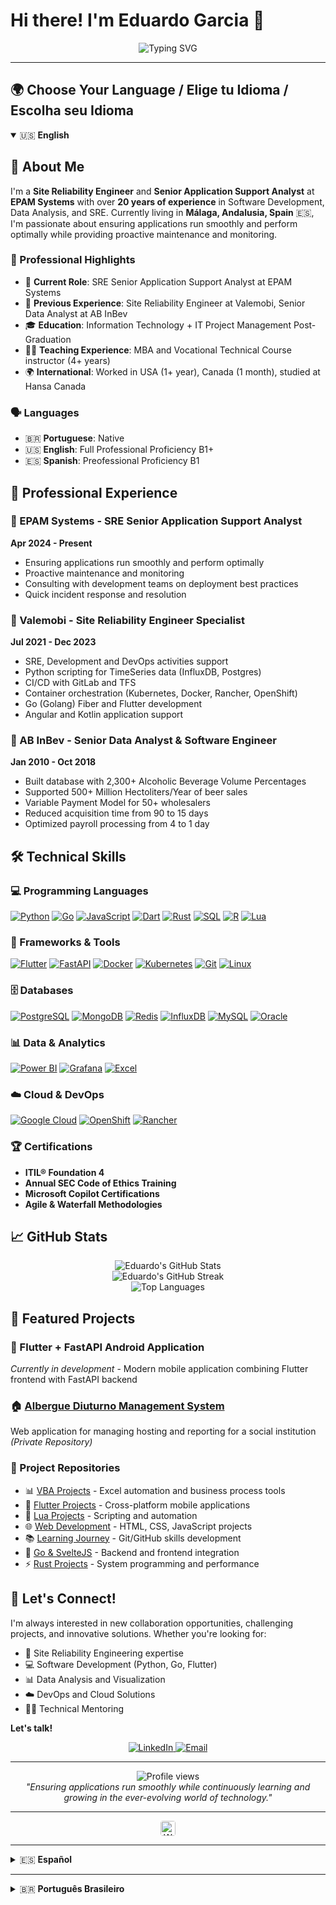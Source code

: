 # Hi there! I'm Eduardo Garcia 👋

<div align="center">
  <img src="https://readme-typing-svg.herokuapp.com/?lines=Site+Reliability+Engineer;Software+Developer;Data+Analyst;20%2B+Years+Experience&font=Fira%20Code&center=true&width=380&height=50&duration=4000&pause=1000" alt="Typing SVG" />
</div>

---

## 🌍 Choose Your Language / Elige tu Idioma / Escolha seu Idioma

<details open>
<summary>🇺🇸 <strong>English</strong></summary>

## 🚀 About Me

I'm a **Site Reliability Engineer** and **Senior Application Support Analyst** at **EPAM Systems** with over **20 years of experience** in Software Development, Data Analysis, and SRE. Currently living in **Málaga, Andalusia, Spain** 🇪🇸, I'm passionate about ensuring applications run smoothly and perform optimally while providing proactive maintenance and monitoring.

### 🌟 Professional Highlights
- 🔧 **Current Role**: SRE Senior Application Support Analyst at EPAM Systems
- 🏢 **Previous Experience**: Site Reliability Engineer at Valemobi, Senior Data Analyst at AB InBev
- 🎓 **Education**: Information Technology + IT Project Management Post-Graduation
- 👨‍🏫 **Teaching Experience**: MBA and Vocational Technical Course instructor (4+ years)
- 🌍 **International**: Worked in USA (1+ year), Canada (1 month), studied at Hansa Canada

### 🗣️ Languages
- 🇧🇷 **Portuguese**: Native
- 🇺🇸 **English**: Full Professional Proficiency B1+
- 🇪🇸 **Spanish**: Preofessional Proficiency B1

## 💼 Professional Experience

### 🏢 EPAM Systems - SRE Senior Application Support Analyst
**Apr 2024 - Present**
- Ensuring applications run smoothly and perform optimally
- Proactive maintenance and monitoring
- Consulting with development teams on deployment best practices
- Quick incident response and resolution

### 🏢 Valemobi - Site Reliability Engineer Specialist
**Jul 2021 - Dec 2023**
- SRE, Development and DevOps activities support
- Python scripting for TimeSeries data (InfluxDB, Postgres)
- CI/CD with GitLab and TFS
- Container orchestration (Kubernetes, Docker, Rancher, OpenShift)
- Go (Golang) Fiber and Flutter development
- Angular and Kotlin application support

### 🏢 AB InBev - Senior Data Analyst & Software Engineer
**Jan 2010 - Oct 2018**
- Built database with 2,300+ Alcoholic Beverage Volume Percentages
- Supported 500+ Million Hectoliters/Year of beer sales
- Variable Payment Model for 50+ wholesalers
- Reduced acquisition time from 90 to 15 days
- Optimized payroll processing from 4 to 1 day

## 🛠️ Technical Skills

### 💻 Programming Languages
<a href="https://www.python.org/" target="_blank"><img src="https://img.shields.io/badge/Python-3776AB?style=for-the-badge&logo=python&logoColor=white" alt="Python"/></a>
<a href="https://golang.org/" target="_blank"><img src="https://img.shields.io/badge/Go-00ADD8?style=for-the-badge&logo=go&logoColor=white" alt="Go"/></a>
<a href="https://developer.mozilla.org/en-US/docs/Web/JavaScript" target="_blank"><img src="https://img.shields.io/badge/JavaScript-F7DF1E?style=for-the-badge&logo=javascript&logoColor=black" alt="JavaScript"/></a>
<a href="https://dart.dev/" target="_blank"><img src="https://img.shields.io/badge/Dart-0175C2?style=for-the-badge&logo=dart&logoColor=white" alt="Dart"/></a>
<a href="https://www.rust-lang.org/" target="_blank"><img src="https://img.shields.io/badge/Rust-000000?style=for-the-badge&logo=rust&logoColor=white" alt="Rust"/></a>
<a href="https://www.w3schools.com/sql/" target="_blank"><img src="https://img.shields.io/badge/SQL-4479A1?style=for-the-badge&logo=mysql&logoColor=white" alt="SQL"/></a>
<a href="https://www.r-project.org/" target="_blank"><img src="https://img.shields.io/badge/R-276DC3?style=for-the-badge&logo=r&logoColor=white" alt="R"/></a>
<a href="https://www.lua.org/" target="_blank"><img src="https://img.shields.io/badge/Lua-2C2D72?style=for-the-badge&logo=lua&logoColor=white" alt="Lua"/></a>

### 🚀 Frameworks & Tools
<a href="https://flutter.dev/" target="_blank"><img src="https://img.shields.io/badge/Flutter-02569B?style=for-the-badge&logo=flutter&logoColor=white" alt="Flutter"/></a>
<a href="https://fastapi.tiangolo.com/" target="_blank"><img src="https://img.shields.io/badge/FastAPI-009688?style=for-the-badge&logo=fastapi&logoColor=white" alt="FastAPI"/></a>
<a href="https://www.docker.com/" target="_blank"><img src="https://img.shields.io/badge/Docker-2496ED?style=for-the-badge&logo=docker&logoColor=white" alt="Docker"/></a>
<a href="https://kubernetes.io/" target="_blank"><img src="https://img.shields.io/badge/Kubernetes-326CE5?style=for-the-badge&logo=kubernetes&logoColor=white" alt="Kubernetes"/></a>
<a href="https://git-scm.com/" target="_blank"><img src="https://img.shields.io/badge/Git-F05032?style=for-the-badge&logo=git&logoColor=white" alt="Git"/></a>
<a href="https://www.linux.org/" target="_blank"><img src="https://img.shields.io/badge/Linux-FCC624?style=for-the-badge&logo=linux&logoColor=black" alt="Linux"/></a>

### 🗄️ Databases
<a href="https://www.postgresql.org/" target="_blank"><img src="https://img.shields.io/badge/PostgreSQL-316192?style=for-the-badge&logo=postgresql&logoColor=white" alt="PostgreSQL"/></a>
<a href="https://www.mongodb.com/" target="_blank"><img src="https://img.shields.io/badge/MongoDB-4EA94B?style=for-the-badge&logo=mongodb&logoColor=white" alt="MongoDB"/></a>
<a href="https://redis.io/" target="_blank"><img src="https://img.shields.io/badge/Redis-DC382D?style=for-the-badge&logo=redis&logoColor=white" alt="Redis"/></a>
<a href="https://www.influxdata.com/" target="_blank"><img src="https://img.shields.io/badge/InfluxDB-22ADF6?style=for-the-badge&logo=influxdb&logoColor=white" alt="InfluxDB"/></a>
<a href="https://www.mysql.com/" target="_blank"><img src="https://img.shields.io/badge/MySQL-4479A1?style=for-the-badge&logo=mysql&logoColor=white" alt="MySQL"/></a>
<a href="https://www.oracle.com/database/" target="_blank"><img src="https://img.shields.io/badge/Oracle-F80000?style=for-the-badge&logo=oracle&logoColor=white" alt="Oracle"/></a>

### 📊 Data & Analytics
<a href="https://powerbi.microsoft.com/" target="_blank"><img src="https://img.shields.io/badge/Power_BI-F2C811?style=for-the-badge&logo=powerbi&logoColor=black" alt="Power BI"/></a>
<a href="https://grafana.com/" target="_blank"><img src="https://img.shields.io/badge/Grafana-F46800?style=for-the-badge&logo=grafana&logoColor=white" alt="Grafana"/></a>
<a href="https://www.microsoft.com/en-us/microsoft-365/excel" target="_blank"><img src="https://img.shields.io/badge/Microsoft_Excel-217346?style=for-the-badge&logo=microsoft-excel&logoColor=white" alt="Excel"/></a>

### ☁️ Cloud & DevOps
<a href="https://cloud.google.com/" target="_blank"><img src="https://img.shields.io/badge/Google_Cloud-4285F4?style=for-the-badge&logo=google-cloud&logoColor=white" alt="Google Cloud"/></a>
<a href="https://www.redhat.com/en/technologies/cloud-computing/openshift" target="_blank"><img src="https://img.shields.io/badge/Red_Hat_OpenShift-EE0000?style=for-the-badge&logo=red-hat-open-shift&logoColor=white" alt="OpenShift"/></a>
<a href="https://rancher.com/" target="_blank"><img src="https://img.shields.io/badge/Rancher-0075A8?style=for-the-badge&logo=rancher&logoColor=white" alt="Rancher"/></a>

### 🏆 Certifications
- **ITIL® Foundation 4**
- **Annual SEC Code of Ethics Training**
- **Microsoft Copilot Certifications**
- **Agile & Waterfall Methodologies**

## 📈 GitHub Stats

<div align="center">
  <img src="https://github-readme-stats.vercel.app/api?username=edupgarcia&show_icons=true&theme=radical" alt="Eduardo's GitHub Stats" />
</div>

<div align="center">
  <img src="https://github-readme-streak-stats.herokuapp.com/?user=edupgarcia&theme=radical" alt="Eduardo's GitHub Streak" />
</div>

<div align="center">
  <img src="https://github-readme-stats.vercel.app/api/top-langs/?username=edupgarcia&layout=compact&theme=radical" alt="Top Languages" />
</div>

## 🚀 Featured Projects

### 📱 Flutter + FastAPI Android Application
*Currently in development* - Modern mobile application combining Flutter frontend with FastAPI backend

### 🏠 <a href="https://maps.app.goo.gl/syEnxkfRUXjoDNK38" target="_blank">Albergue Diuturno Management System</a>
Web application for managing hosting and reporting for a social institution *(Private Repository)*

### 💼 Project Repositories
- 📊 <a href="https://github.com/edupgarcia/vba-projects" target="_blank">VBA Projects</a> - Excel automation and business process tools
- 📱 <a href="https://github.com/edupgarcia/flutter-projects" target="_blank">Flutter Projects</a> - Cross-platform mobile applications
- 🌙 <a href="https://github.com/edupgarcia/lua-projects" target="_blank">Lua Projects</a> - Scripting and automation
- 🌐 <a href="https://github.com/edupgarcia/rocketseat" target="_blank">Web Development</a> - HTML, CSS, JavaScript projects
- 📚 <a href="https://github.com/edupgarcia/stack-skills" target="_blank">Learning Journey</a> - Git/GitHub skills development
- 🚀 <a href="https://github.com/edupgarcia/svelte-3" target="_blank">Go & SvelteJS</a> - Backend and frontend integration
- ⚡ <a href="https://github.com/edupgarcia/rust-projects" target="_blank">Rust Projects</a> - System programming and performance

## 🤝 Let's Connect!

I'm always interested in new collaboration opportunities, challenging projects, and innovative solutions. Whether you're looking for:
- 🔧 Site Reliability Engineering expertise
- 💻 Software Development (Python, Go, Flutter)
- 📊 Data Analysis and Visualization
- ☁️ DevOps and Cloud Solutions
- 👨‍🏫 Technical Mentoring

**Let's talk!**

<div align="center">

<a href="https://linkedin.com/in/eduardopereiragarcia" target="_blank">
  <img src="https://img.shields.io/badge/LinkedIn-0077B5?style=for-the-badge&logo=linkedin&logoColor=white" alt="LinkedIn" />
</a>
<a href="mailto:edupgarcia.ti@gmail.com">
  <img src="https://img.shields.io/badge/Email-D14836?style=for-the-badge&logo=gmail&logoColor=white" alt="Email" />
</a>

</div>

---

<div align="center">
  <img src="https://komarev.com/ghpvc/?username=edupgarcia&color=blueviolet&style=flat-square&label=Profile+Views" alt="Profile views" />
</div>

<div align="center">
  <i>"Ensuring applications run smoothly while continuously learning and growing in the ever-evolving world of technology."</i>
</div>

---

<div align="center">
  <a href="https://www.warp.dev/" target="_blank">
    <img src="https://www.warp.dev/favicon.ico" alt="Warp" width="24" height="24" style="border-radius: 4px;" />
  </a>
</div>

</details>

---

<details>
<summary>🇪🇸 <strong>Español</strong></summary>

## 🚀 Sobre Mí

Soy **Ingeniero de Confiabilidad de Sitios** y **Analista Senior de Soporte de Aplicaciones** en **EPAM Systems** con más de **20 años de experiencia** en Desarrollo de Software, Análisis de Datos y SRE. Actualmente vivo en **Málaga, Andalucía, España** 🇪🇸, y me apasiona garantizar que las aplicaciones funcionen sin problemas y rindan de manera óptima mientras proporciono mantenimiento y monitoreo proactivo.

### 🌟 Aspectos Profesionales Destacados
- 🔧 **Cargo Actual**: Analista Senior SRE de Soporte de Aplicaciones en EPAM Systems
- 🏢 **Experiencia Previa**: Ingeniero de Confiabilidad de Sitios en Valemobi, Analista Senior de Datos en AB InBev
- 🎓 **Educación**: Tecnología de la Información + Posgrado en Gestión de Proyectos TI
- 👨‍🏫 **Experiencia Docente**: Instructor de MBA y cursos técnicos vocacionales (4+ años)
- 🌍 **Internacional**: Trabajé en EE.UU. (1+ año), Canadá (1 mes), estudié en Hansa Canada

### 🗣️ Idiomas
- 🇧🇷 **Portugués**: Nativo
- 🇺🇸 **Inglés**: Competencia Profesional Completa B1+
- 🇪🇸 **Español**: Competencia Profesional B1

## 💼 Experiencia Profesional

### 🏢 EPAM Systems - Analista Senior SRE de Soporte de Aplicaciones
**Abr 2024 - Presente**
- Garantizar que las aplicaciones funcionen sin problemas y rindan de manera óptima
- Mantenimiento proactivo y monitoreo
- Asesoramiento a equipos de desarrollo sobre mejores prácticas de implementación
- Respuesta rápida a incidentes y resolución

### 🏢 Valemobi - Especialista en Ingeniería de Confiabilidad de Sitios
**Jul 2021 - Dic 2023**
- Soporte de actividades SRE, Desarrollo y DevOps
- Scripting en Python para datos de TimeSeries (InfluxDB, Postgres)
- CI/CD con GitLab y TFS
- Orquestación de contenedores (Kubernetes, Docker, Rancher, OpenShift)
- Desarrollo con Go (Golang) Fiber y Flutter
- Soporte de aplicaciones Angular y Kotlin

### 🏢 AB InBev - Analista Senior de Datos e Ingeniero de Software
**Ene 2010 - Oct 2018**
- Construcción de base de datos con 2,300+ Porcentajes de Volumen de Bebidas Alcohólicas
- Soporte de 500+ Millones de Hectolitros/Año de ventas de cerveza
- Modelo de Pago Variable para 50+ mayoristas
- Reducción del tiempo de adquisición de 90 a 15 días
- Optimización del procesamiento de nómina de 4 a 1 día

## 🛠️ Habilidades Técnicas

### 💻 Lenguajes de Programación
<a href="https://www.python.org/" target="_blank"><img src="https://img.shields.io/badge/Python-3776AB?style=for-the-badge&logo=python&logoColor=white" alt="Python"/></a>
<a href="https://golang.org/" target="_blank"><img src="https://img.shields.io/badge/Go-00ADD8?style=for-the-badge&logo=go&logoColor=white" alt="Go"/></a>
<a href="https://developer.mozilla.org/en-US/docs/Web/JavaScript" target="_blank"><img src="https://img.shields.io/badge/JavaScript-F7DF1E?style=for-the-badge&logo=javascript&logoColor=black" alt="JavaScript"/></a>
<a href="https://dart.dev/" target="_blank"><img src="https://img.shields.io/badge/Dart-0175C2?style=for-the-badge&logo=dart&logoColor=white" alt="Dart"/></a>
<a href="https://www.rust-lang.org/" target="_blank"><img src="https://img.shields.io/badge/Rust-000000?style=for-the-badge&logo=rust&logoColor=white" alt="Rust"/></a>
<a href="https://www.w3schools.com/sql/" target="_blank"><img src="https://img.shields.io/badge/SQL-4479A1?style=for-the-badge&logo=mysql&logoColor=white" alt="SQL"/></a>
<a href="https://www.r-project.org/" target="_blank"><img src="https://img.shields.io/badge/R-276DC3?style=for-the-badge&logo=r&logoColor=white" alt="R"/></a>
<a href="https://www.lua.org/" target="_blank"><img src="https://img.shields.io/badge/Lua-2C2D72?style=for-the-badge&logo=lua&logoColor=white" alt="Lua"/></a>

### 🚀 Frameworks y Herramientas
<a href="https://flutter.dev/" target="_blank"><img src="https://img.shields.io/badge/Flutter-02569B?style=for-the-badge&logo=flutter&logoColor=white" alt="Flutter"/></a>
<a href="https://fastapi.tiangolo.com/" target="_blank"><img src="https://img.shields.io/badge/FastAPI-009688?style=for-the-badge&logo=fastapi&logoColor=white" alt="FastAPI"/></a>
<a href="https://www.docker.com/" target="_blank"><img src="https://img.shields.io/badge/Docker-2496ED?style=for-the-badge&logo=docker&logoColor=white" alt="Docker"/></a>
<a href="https://kubernetes.io/" target="_blank"><img src="https://img.shields.io/badge/Kubernetes-326CE5?style=for-the-badge&logo=kubernetes&logoColor=white" alt="Kubernetes"/></a>
<a href="https://git-scm.com/" target="_blank"><img src="https://img.shields.io/badge/Git-F05032?style=for-the-badge&logo=git&logoColor=white" alt="Git"/></a>
<a href="https://www.linux.org/" target="_blank"><img src="https://img.shields.io/badge/Linux-FCC624?style=for-the-badge&logo=linux&logoColor=black" alt="Linux"/></a>

### 🗄️ Bases de Datos
<a href="https://www.postgresql.org/" target="_blank"><img src="https://img.shields.io/badge/PostgreSQL-316192?style=for-the-badge&logo=postgresql&logoColor=white" alt="PostgreSQL"/></a>
<a href="https://www.mongodb.com/" target="_blank"><img src="https://img.shields.io/badge/MongoDB-4EA94B?style=for-the-badge&logo=mongodb&logoColor=white" alt="MongoDB"/></a>
<a href="https://redis.io/" target="_blank"><img src="https://img.shields.io/badge/Redis-DC382D?style=for-the-badge&logo=redis&logoColor=white" alt="Redis"/></a>
<a href="https://www.influxdata.com/" target="_blank"><img src="https://img.shields.io/badge/InfluxDB-22ADF6?style=for-the-badge&logo=influxdb&logoColor=white" alt="InfluxDB"/></a>
<a href="https://www.mysql.com/" target="_blank"><img src="https://img.shields.io/badge/MySQL-4479A1?style=for-the-badge&logo=mysql&logoColor=white" alt="MySQL"/></a>
<a href="https://www.oracle.com/database/" target="_blank"><img src="https://img.shields.io/badge/Oracle-F80000?style=for-the-badge&logo=oracle&logoColor=white" alt="Oracle"/></a>

### 📊 Datos y Análisis
<a href="https://powerbi.microsoft.com/" target="_blank"><img src="https://img.shields.io/badge/Power_BI-F2C811?style=for-the-badge&logo=powerbi&logoColor=black" alt="Power BI"/></a>
<a href="https://grafana.com/" target="_blank"><img src="https://img.shields.io/badge/Grafana-F46800?style=for-the-badge&logo=grafana&logoColor=white" alt="Grafana"/></a>
<a href="https://www.microsoft.com/en-us/microsoft-365/excel" target="_blank"><img src="https://img.shields.io/badge/Microsoft_Excel-217346?style=for-the-badge&logo=microsoft-excel&logoColor=white" alt="Excel"/></a>

### ☁️ Nube y DevOps
<a href="https://cloud.google.com/" target="_blank"><img src="https://img.shields.io/badge/Google_Cloud-4285F4?style=for-the-badge&logo=google-cloud&logoColor=white" alt="Google Cloud"/></a>
<a href="https://www.redhat.com/en/technologies/cloud-computing/openshift" target="_blank"><img src="https://img.shields.io/badge/Red_Hat_OpenShift-EE0000?style=for-the-badge&logo=red-hat-open-shift&logoColor=white" alt="OpenShift"/></a>
<a href="https://rancher.com/" target="_blank"><img src="https://img.shields.io/badge/Rancher-0075A8?style=for-the-badge&logo=rancher&logoColor=white" alt="Rancher"/></a>

### 🏆 Certificaciones
- **ITIL® Foundation 4**
- **Entrenamiento Anual de Código de Ética SEC**
- **Certificaciones de Microsoft Copilot**
- **Metodologías Ágiles y en Cascada**

## 📈 Estadísticas de GitHub

<div align="center">
  <img src="https://github-readme-stats.vercel.app/api?username=edupgarcia&show_icons=true&theme=radical" alt="Estadísticas de GitHub de Eduardo" />
</div>

<div align="center">
  <img src="https://github-readme-streak-stats.herokuapp.com/?user=edupgarcia&theme=radical" alt="Racha de GitHub de Eduardo" />
</div>

<div align="center">
  <img src="https://github-readme-stats.vercel.app/api/top-langs/?username=edupgarcia&layout=compact&theme=radical" alt="Lenguajes Más Usados" />
</div>

## 🚀 Proyectos Destacados

### 📱 Aplicación Android Flutter + FastAPI
*Actualmente en desarrollo* - Aplicación móvil moderna que combina frontend Flutter con backend FastAPI

### 🏠 <a href="https://maps.app.goo.gl/syEnxkfRUXjoDNK38" target="_blank">Sistema de Gestión de Albergue Diurno</a>
Aplicación web para gestionar hospedaje e informes para una institución social *(Repositorio Privado)*

### 💼 Repositorios de Proyectos
- 📊 <a href="https://github.com/edupgarcia/vba-projects" target="_blank">Proyectos VBA</a> - Herramientas de automatización de Excel y procesos de negocio
- 📱 <a href="https://github.com/edupgarcia/flutter-projects" target="_blank">Proyectos Flutter</a> - Aplicaciones móviles multiplataforma
- 🌙 <a href="https://github.com/edupgarcia/lua-projects" target="_blank">Proyectos Lua</a> - Scripting y automatización
- 🌐 <a href="https://github.com/edupgarcia/rocketseat" target="_blank">Desarrollo Web</a> - Proyectos HTML, CSS, JavaScript
- 📚 <a href="https://github.com/edupgarcia/stack-skills" target="_blank">Jornada de Aprendizaje</a> - Desarrollo de habilidades Git/GitHub
- 🚀 <a href="https://github.com/edupgarcia/svelte-3" target="_blank">Go & SvelteJS</a> - Integración backend y frontend
- ⚡ <a href="https://github.com/edupgarcia/rust-projects" target="_blank">Proyectos Rust</a> - Programación de sistemas y rendimiento

## 🤝 ¡Conectemos!

Siempre estoy interesado en nuevas oportunidades de colaboración, proyectos desafiantes y soluciones innovadoras. Ya sea que busques:
- 🔧 Experiencia en Ingeniería de Confiabilidad de Sitios
- 💻 Desarrollo de Software (Python, Go, Flutter)
- 📊 Análisis y Visualización de Datos
- ☁️ Soluciones DevOps y Nube
- 👨‍🏫 Mentoría Técnica

**¡Hablemos!**

<div align="center">

<a href="https://linkedin.com/in/eduardopereiragarcia" target="_blank">
  <img src="https://img.shields.io/badge/LinkedIn-0077B5?style=for-the-badge&logo=linkedin&logoColor=white" alt="LinkedIn" />
</a>
<a href="mailto:edupgarcia.ti@gmail.com">
  <img src="https://img.shields.io/badge/Email-D14836?style=for-the-badge&logo=gmail&logoColor=white" alt="Email" />
</a>

</div>

---

<div align="center">
  <img src="https://komarev.com/ghpvc/?username=edupgarcia&color=blueviolet&style=flat-square&label=Vistas+del+Perfil" alt="Vistas del perfil" />
</div>

<div align="center">
  <i>"Garantizando que las aplicaciones funcionen sin problemas mientras aprendo y crezco continuamente en el mundo tecnológico en constante evolución."</i>
</div>

---

<div align="center">
  <a href="https://www.warp.dev/" target="_blank">
    <img src="https://www.warp.dev/favicon.ico" alt="Warp" width="24" height="24" style="border-radius: 4px;" />
  </a>
</div>

</details>

---

<details>
<summary>🇧🇷 <strong>Português Brasileiro</strong></summary>

## 🚀 Sobre Mim

Sou **Engenheiro de Confiabilidade de Sites** e **Analista Sênior de Suporte de Aplicações** na **EPAM Systems** com mais de **20 anos de experiência** em Desenvolvimento de Software, Análise de Dados e SRE. Atualmente morando em **Málaga, Andaluzia, Espanha** 🇪🇸, sou apaixonado por garantir que aplicações funcionem perfeitamente e tenham desempenho ótimo, fornecendo manutenção proativa e monitoramento.

### 🌟 Destaques Profissionais
- 🔧 **Cargo Atual**: Analista Sênior SRE de Suporte de Aplicações na EPAM Systems
- 🏢 **Experiência Anterior**: Engenheiro de Confiabilidade de Sites na Valemobi, Analista Sênior de Dados na AB InBev
- 🎓 **Educação**: Tecnologia da Informação + Pós-graduação em Gestão de Projetos de TI
- 👨‍🏫 **Experiência no Ensino**: Instrutor de MBA e cursos técnicos profissionalizantes (4+ anos)
- 🌍 **Internacional**: Trabalhei nos EUA (1+ ano), Canadá (1 mês), estudei na Hansa Canada

### 🗣️ Idiomas
- 🇧🇷 **Português**: Nativo
- 🇺🇸 **Inglês**: Proficiência Profissional Completa B1+
- 🇪🇸 **Espanhol**: Proficiência Profissional B1

## 💼 Experiência Profissional

### 🏢 EPAM Systems - Analista Sênior SRE de Suporte de Aplicações
**Abr 2024 - Presente**
- Garantir que aplicações funcionem perfeitamente e tenham desempenho ótimo
- Manutenção proativa e monitoramento
- Consultoria com equipes de desenvolvimento sobre melhores práticas de implantação
- Resposta rápida a incidentes e resolução

### 🏢 Valemobi - Especialista em Engenharia de Confiabilidade de Sites
**Jul 2021 - Dez 2023**
- Suporte a atividades SRE, Desenvolvimento e DevOps
- Scripting em Python para dados TimeSeries (InfluxDB, Postgres)
- CI/CD com GitLab e TFS
- Orquestração de contêineres (Kubernetes, Docker, Rancher, OpenShift)
- Desenvolvimento com Go (Golang) Fiber e Flutter
- Suporte a aplicações Angular e Kotlin

### 🏢 AB InBev - Analista Sênior de Dados e Engenheiro de Software
**Jan 2010 - Out 2018**
- Construção de banco de dados com 2.300+ Percentuais de Volume de Bebidas Alcoólicas
- Suporte a 500+ Milhões de Hectolitros/Ano de vendas de cerveja
- Modelo de Pagamento Variável para 50+ distribuidores
- Redução do tempo de aquisição de 90 para 15 dias
- Otimização do processamento de folha de pagamento de 4 para 1 dia

## 🛠️ Habilidades Técnicas

### 💻 Linguagens de Programação
<a href="https://www.python.org/" target="_blank"><img src="https://img.shields.io/badge/Python-3776AB?style=for-the-badge&logo=python&logoColor=white" alt="Python"/></a>
<a href="https://golang.org/" target="_blank"><img src="https://img.shields.io/badge/Go-00ADD8?style=for-the-badge&logo=go&logoColor=white" alt="Go"/></a>
<a href="https://developer.mozilla.org/en-US/docs/Web/JavaScript" target="_blank"><img src="https://img.shields.io/badge/JavaScript-F7DF1E?style=for-the-badge&logo=javascript&logoColor=black" alt="JavaScript"/></a>
<a href="https://dart.dev/" target="_blank"><img src="https://img.shields.io/badge/Dart-0175C2?style=for-the-badge&logo=dart&logoColor=white" alt="Dart"/></a>
<a href="https://www.rust-lang.org/" target="_blank"><img src="https://img.shields.io/badge/Rust-000000?style=for-the-badge&logo=rust&logoColor=white" alt="Rust"/></a>
<a href="https://www.w3schools.com/sql/" target="_blank"><img src="https://img.shields.io/badge/SQL-4479A1?style=for-the-badge&logo=mysql&logoColor=white" alt="SQL"/></a>
<a href="https://www.r-project.org/" target="_blank"><img src="https://img.shields.io/badge/R-276DC3?style=for-the-badge&logo=r&logoColor=white" alt="R"/></a>
<a href="https://www.lua.org/" target="_blank"><img src="https://img.shields.io/badge/Lua-2C2D72?style=for-the-badge&logo=lua&logoColor=white" alt="Lua"/></a>

### 🚀 Frameworks e Ferramentas
<a href="https://flutter.dev/" target="_blank"><img src="https://img.shields.io/badge/Flutter-02569B?style=for-the-badge&logo=flutter&logoColor=white" alt="Flutter"/></a>
<a href="https://fastapi.tiangolo.com/" target="_blank"><img src="https://img.shields.io/badge/FastAPI-009688?style=for-the-badge&logo=fastapi&logoColor=white" alt="FastAPI"/></a>
<a href="https://www.docker.com/" target="_blank"><img src="https://img.shields.io/badge/Docker-2496ED?style=for-the-badge&logo=docker&logoColor=white" alt="Docker"/></a>
<a href="https://kubernetes.io/" target="_blank"><img src="https://img.shields.io/badge/Kubernetes-326CE5?style=for-the-badge&logo=kubernetes&logoColor=white" alt="Kubernetes"/></a>
<a href="https://git-scm.com/" target="_blank"><img src="https://img.shields.io/badge/Git-F05032?style=for-the-badge&logo=git&logoColor=white" alt="Git"/></a>
<a href="https://www.linux.org/" target="_blank"><img src="https://img.shields.io/badge/Linux-FCC624?style=for-the-badge&logo=linux&logoColor=black" alt="Linux"/></a>

### 🗄️ Bancos de Dados
<a href="https://www.postgresql.org/" target="_blank"><img src="https://img.shields.io/badge/PostgreSQL-316192?style=for-the-badge&logo=postgresql&logoColor=white" alt="PostgreSQL"/></a>
<a href="https://www.mongodb.com/" target="_blank"><img src="https://img.shields.io/badge/MongoDB-4EA94B?style=for-the-badge&logo=mongodb&logoColor=white" alt="MongoDB"/></a>
<a href="https://redis.io/" target="_blank"><img src="https://img.shields.io/badge/Redis-DC382D?style=for-the-badge&logo=redis&logoColor=white" alt="Redis"/></a>
<a href="https://www.influxdata.com/" target="_blank"><img src="https://img.shields.io/badge/InfluxDB-22ADF6?style=for-the-badge&logo=influxdb&logoColor=white" alt="InfluxDB"/></a>
<a href="https://www.mysql.com/" target="_blank"><img src="https://img.shields.io/badge/MySQL-4479A1?style=for-the-badge&logo=mysql&logoColor=white" alt="MySQL"/></a>
<a href="https://www.oracle.com/database/" target="_blank"><img src="https://img.shields.io/badge/Oracle-F80000?style=for-the-badge&logo=oracle&logoColor=white" alt="Oracle"/></a>

### 📊 Dados e Análises
<a href="https://powerbi.microsoft.com/" target="_blank"><img src="https://img.shields.io/badge/Power_BI-F2C811?style=for-the-badge&logo=powerbi&logoColor=black" alt="Power BI"/></a>
<a href="https://grafana.com/" target="_blank"><img src="https://img.shields.io/badge/Grafana-F46800?style=for-the-badge&logo=grafana&logoColor=white" alt="Grafana"/></a>
<a href="https://www.microsoft.com/en-us/microsoft-365/excel" target="_blank"><img src="https://img.shields.io/badge/Microsoft_Excel-217346?style=for-the-badge&logo=microsoft-excel&logoColor=white" alt="Excel"/></a>

### ☁️ Nuvem e DevOps
<a href="https://cloud.google.com/" target="_blank"><img src="https://img.shields.io/badge/Google_Cloud-4285F4?style=for-the-badge&logo=google-cloud&logoColor=white" alt="Google Cloud"/></a>
<a href="https://www.redhat.com/en/technologies/cloud-computing/openshift" target="_blank"><img src="https://img.shields.io/badge/Red_Hat_OpenShift-EE0000?style=for-the-badge&logo=red-hat-open-shift&logoColor=white" alt="OpenShift"/></a>
<a href="https://rancher.com/" target="_blank"><img src="https://img.shields.io/badge/Rancher-0075A8?style=for-the-badge&logo=rancher&logoColor=white" alt="Rancher"/></a>

### 🏆 Certificações
- **ITIL® Foundation 4**
- **Treinamento Anual de Código de Ética SEC**
- **Certificações Microsoft Copilot**
- **Metodologias Ágeis e Cascata**

## 📈 Estatísticas do GitHub

<div align="center">
  <img src="https://github-readme-stats.vercel.app/api?username=edupgarcia&show_icons=true&theme=radical" alt="Estatísticas do GitHub do Eduardo" />
</div>

<div align="center">
  <img src="https://github-readme-streak-stats.herokuapp.com/?user=edupgarcia&theme=radical" alt="Sequência do GitHub do Eduardo" />
</div>

<div align="center">
  <img src="https://github-readme-stats.vercel.app/api/top-langs/?username=edupgarcia&layout=compact&theme=radical" alt="Linguagens Mais Usadas" />
</div>

## 🚀 Projetos em Destaque

### 📱 Aplicação Android Flutter + FastAPI
*Atualmente em desenvolvimento* - Aplicação móvel moderna combinando frontend Flutter com backend FastAPI

### 🏠 <a href="https://maps.app.goo.gl/syEnxkfRUXjoDNK38" target="_blank">Sistema de Gestão do Albergue Diurno</a>
Aplicação web para gerenciar hospedagem e relatórios para uma instituição social *(Repositório Privado)*

### 💼 Repositórios de Projetos
- 📊 <a href="https://github.com/edupgarcia/vba-projects" target="_blank">Projetos VBA</a> - Ferramentas de automação do Excel e processos de negócios
- 📱 <a href="https://github.com/edupgarcia/flutter-projects" target="_blank">Projetos Flutter</a> - Aplicações móveis multiplataforma
- 🌙 <a href="https://github.com/edupgarcia/lua-projects" target="_blank">Projetos Lua</a> - Scripting e automação
- 🌐 <a href="https://github.com/edupgarcia/rocketseat" target="_blank">Desenvolvimento Web</a> - Projetos HTML, CSS, JavaScript
- 📚 <a href="https://github.com/edupgarcia/stack-skills" target="_blank">Jornada de Aprendizado</a> - Desenvolvimento de habilidades Git/GitHub
- 🚀 <a href="https://github.com/edupgarcia/svelte-3" target="_blank">Go & SvelteJS</a> - Integração backend e frontend
- ⚡ <a href="https://github.com/edupgarcia/rust-projects" target="_blank">Projetos Rust</a> - Programação de sistemas e performance

## 🤝 Vamos nos Conectar!

Sempre estou interessado em novas oportunidades de colaboração, projetos desafiadores e soluções inovadoras. Seja você procurando por:
- 🔧 Expertise em Engenharia de Confiabilidade de Sites
- 💻 Desenvolvimento de Software (Python, Go, Flutter)
- 📊 Análise e Visualização de Dados
- ☁️ Soluções DevOps e Nuvem
- 👨‍🏫 Mentoria Técnica

**Vamos conversar!**

<div align="center">

<a href="https://linkedin.com/in/eduardopereiragarcia" target="_blank">
  <img src="https://img.shields.io/badge/LinkedIn-0077B5?style=for-the-badge&logo=linkedin&logoColor=white" alt="LinkedIn" />
</a>
<a href="mailto:edupgarcia.ti@gmail.com">
  <img src="https://img.shields.io/badge/Email-D14836?style=for-the-badge&logo=gmail&logoColor=white" alt="Email" />
</a>

</div>

---

<div align="center">
  <img src="https://komarev.com/ghpvc/?username=edupgarcia&color=blueviolet&style=flat-square&label=Visualiza%C3%A7%C3%B5es+do+Perfil" alt="Visualizações do perfil" />
</div>

<div align="center">
  <i>"Garantindo que aplicações funcionem perfeitamente enquanto aprendo e cresço continuamente no mundo da tecnologia em constante evolução."</i>
</div>

---

<div align="center">
  <a href="https://www.warp.dev/" target="_blank">
    <img src="https://www.warp.dev/favicon.ico" alt="Warp" width="24" height="24" style="border-radius: 4px;" />
  </a>
</div>

</details>
